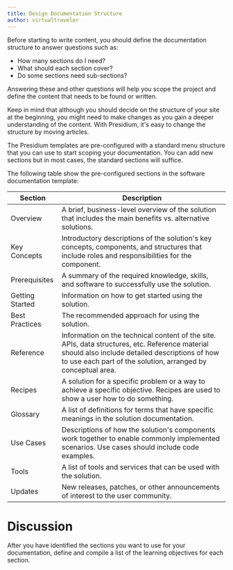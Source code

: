 ```yaml
---
title: Design Documentation Structure
author: virtualtraveler
---
```


Before starting to write content, you should define the documentation structure to answer questions such as:
* How many sections do I need?
* What should each section cover?
* Do some sections need sub-sections?

Answering these and other questions will help you scope the project and define the content that needs to be found or written.

Keep in mind that although you should decide on the structure of your site at the beginning, you might need to make changes as you gain a deeper understanding of the content. With Presidium, it's easy to change the structure by moving articles.

The Presidium templates are pre-configured with a standard menu structure that you can use to start scoping your documentation. You can add new sections but in most cases, the standard sections will suffice.

The following table show the pre-configured sections in the software documentation template:

| Section           | Description|
|-------------------|-----------------------|
| Overview          | A brief, business-level overview of the solution that includes the main benefits vs. alternative solutions.
| Key Concepts      | Introductory descriptions of the solution's key concepts, components, and structures that include roles and responsibilities for the component.
| Prerequisites       | A summary of the required knowledge, skills, and software to successfully use the solution.
| Getting Started   | Information on how to get started using the solution.
| Best Practices    | The recommended approach for using the solution.
| Reference         | Information on the technical content of the site. APIs, data structures, etc. Reference material should also include detailed descriptions of how to use each part of the solution, arranged by conceptual area.
| Recipes           | A solution for a specific problem or a way to achieve a specific objective. Recipes are used to show a user how to do something.
| Glossary          | A list of definitions for terms that have specific meanings in the solution documentation.
| Use Cases         | Descriptions of how the solution's components  work together to enable commonly implemented scenarios. Use cases should include code examples.
| Tools             | A list of tools and services that can be used with the solution.
| Updates           | New releases, patches, or other announcements of interest to the user community.

# Discussion

After you have identified the sections you want to use for your documentation, define and compile a list of the learning objectives for each section.
